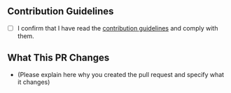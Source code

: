 ## Contribution Guidelines
- [ ] I confirm that I have read the [contribution guidelines](https://github.com/arduino/docs-content/tree/main/contribution-templates) and comply with them.

## What This PR Changes
- (Please explain here why you created the pull request and specify what it changes)
